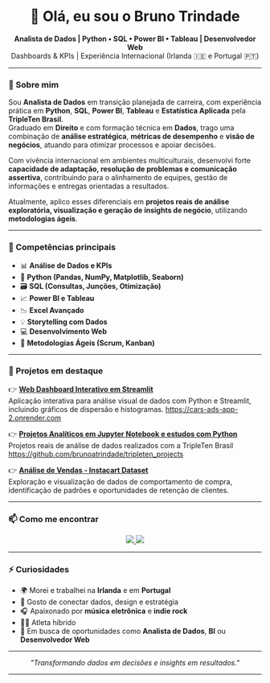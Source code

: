 
<h1 align="center">👋 Olá, eu sou o Bruno Trindade</h1>

<p align="center">
  <strong>Analista de Dados | Python • SQL • Power BI • Tableau | Desenvolvedor Web</strong><br>
  Dashboards & KPIs | Experiência Internacional (Irlanda 🇮🇪 e Portugal 🇵🇹)
</p>

---

### 🚀 Sobre mim

Sou **Analista de Dados** em transição planejada de carreira, com experiência prática em **Python**, **SQL**, **Power BI**, **Tableau** e **Estatística Aplicada** pela **TripleTen Brasil**.  
Graduado em **Direito** e com formação técnica em **Dados**, trago uma combinação de **análise estratégica**, **métricas de desempenho** e **visão de negócios**, atuando para otimizar processos e apoiar decisões.

Com vivência internacional em ambientes multiculturais, desenvolvi forte **capacidade de adaptação, resolução de problemas e comunicação assertiva**, contribuindo para o alinhamento de equipes, gestão de informações e entregas orientadas a resultados.

Atualmente, aplico esses diferenciais em **projetos reais de análise exploratória, visualização e geração de insights de negócio**, utilizando **metodologias ágeis**.

---

### 🧠 Competências principais

- 📊 **Análise de Dados e KPIs**
- 🐍 **Python (Pandas, NumPy, Matplotlib, Seaborn)**
- 🗃️ **SQL (Consultas, Junções, Otimização)**
- 📈 **Power BI e Tableau**
- 📉 **Excel Avançado**
- 💡 **Storytelling com Dados**
- 💻 **Desenvolvimento Web**
- 🔄 **Metodologias Ágeis (Scrum, Kanban)**

---

### 📂 Projetos em destaque

👉 [**Web Dashboard Interativo em Streamlit**](#)  
Aplicação interativa para análise visual de dados com Python e Streamlit, incluindo gráficos de dispersão e histogramas.
https://cars-ads-app-2.onrender.com

👉 [**Projetos Analíticos em Jupyter Notebook e estudos com Python**](#)
Projetos reais de análise de dados realizados com a TripleTen Brasil
https://github.com/brunoatrindade/tripleten_projects   

👉 [**Análise de Vendas - Instacart Dataset**](#)  
Exploração e visualização de dados de comportamento de compra, identificação de padrões e oportunidades de retenção de clientes.

---

### 📫 Como me encontrar

<p align="center">
  <a href="https://www.linkedin.com/in/brunoatrindade" target="_blank">
    <img src="https://img.shields.io/badge/-Bruno%20Trindade-blue?style=for-the-badge&logo=Linkedin&logoColor=white"/>
  </a>
  <a href="https://github.com/brunoatrindade">
    <img src="https://img.shields.io/badge/-brunoatrindade-black?style=for-the-badge&logo=github&logoColor=white"/>
  </a>
</p>

---

### ⚡ Curiosidades

- 🌍 Morei e trabalhei na **Irlanda** e em **Portugal**
- 🧩 Gosto de conectar dados, design e estratégia
- 🎧 Apaixonado por **música eletrônica** e **indie rock**
- 🏋️‍♀️ Atleta híbrido 
- 🚀 Em busca de oportunidades como **Analista de Dados**, **BI** ou **Desenvolvedor Web**
  

---

<p align="center">
  <em>"Transformando dados em decisões e insights em resultados."</em>
</p>

---

 
